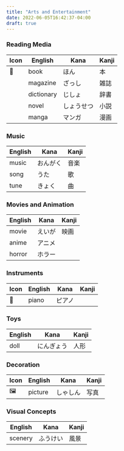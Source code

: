```yaml
---
title: "Arts and Entertainment"
date: 2022-06-05T16:42:37-04:00
draft: true
---
```

### Reading Media
| Icon | English    | Kana       | Kanji |
|------|------------|------------|-------|
| 📕   | book       | ほん       | 本    |
|      | magazine   | ざっし     | 雑誌  |
|      | dictionary | じしょ     | 辞書  |
|      | novel      | しょうせつ | 小説  |
|      | manga      | マンガ     | 漫画  |

### Music
| English | Kana     | Kanji |
|---------|----------|-------|
| music   | おんがく | 音楽  |
| song    | うた     | 歌    |
| tune    | きょく   | 曲    |

### Movies and Animation
| English | Kana   | Kanji |
|---------|--------|-------|
| movie   | えいが | 映画  |
| anime   | アニメ |       |
| horror  | ホラー |       |

### Instruments
| Icon | English | Kana   | Kanji |
|------|---------|--------|-------|
| 🎹   | piano   | ピアノ |       |

### Toys
| English | Kana       | Kanji |
|---------|------------|-------|
| doll    | にんぎょう | 人形  |

### Decoration
| Icon | English | Kana     | Kanji |
|------|---------|----------|-------|
| 🖼️   | picture | しゃしん | 写真  |

### Visual Concepts
| English | Kana     | Kanji |
|---------|----------|-------|
| scenery | ふうけい | 風景  | 
